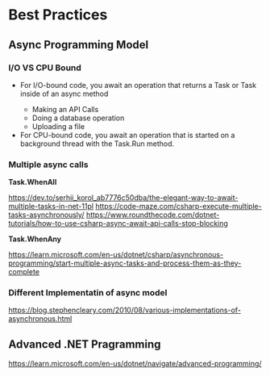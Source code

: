 # Best Practices

## Async Programming Model

### I/O VS CPU Bound
* For I/O-bound code, you await an operation that returns a Task or Task<T> inside of an async method
  * Making an API Calls
  * Doing a database operation
  * Uploading a file   
* For CPU-bound code, you await an operation that is started on a background thread with the Task.Run method.


### Multiple async calls

**Task.WhenAll**

https://dev.to/serhii_korol_ab7776c50dba/the-elegant-way-to-await-multiple-tasks-in-net-11pl
https://code-maze.com/csharp-execute-multiple-tasks-asynchronously/
https://www.roundthecode.com/dotnet-tutorials/how-to-use-csharp-async-await-api-calls-stop-blocking

**Task.WhenAny**

https://learn.microsoft.com/en-us/dotnet/csharp/asynchronous-programming/start-multiple-async-tasks-and-process-them-as-they-complete


### Different Implementatin of async model
https://blog.stephencleary.com/2010/08/various-implementations-of-asynchronous.html

## Advanced .NET Pragramming
https://learn.microsoft.com/en-us/dotnet/navigate/advanced-programming/
